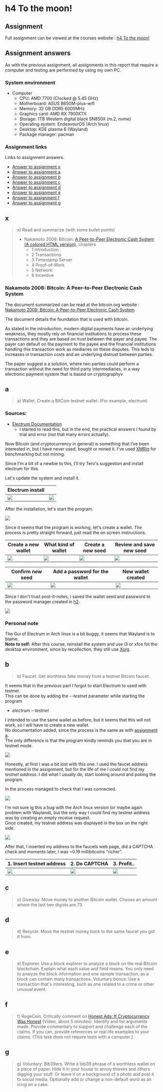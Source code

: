 # h4 To the moon!

## Assignment

Full assignment can be viewed at the courses website : [h4 To the moon!](https://terokarvinen.com/trust-to-blockchain/#h4-to-the-moon)

## Assignment answers

As with the previous assignment, all assignments in this report that require a computer and testing are performed by using my own PC.

### System environment

- Computer
  - CPU: AMD 7700 (Clocked @ 5.45 GHz)
  - Motherboard: ASUS B650M-plus-wifi
  - Memory: 32 GB DDR5 6000MHz
  - Graphics card: AMD RX 7900XTX
  - Storage: 1TB Western digital black SN850X (m.2, nvme)
  - Operating system: EndeavourOS (Arch linux)
  - Desktop: KDE plasma 6 (Wayland)
  - Package manager: pacman

### Assignment links

Links to assignment answers.

- [Answer to assignment x](h4_To_the_moon.md#x)
- [Answer to assignment a](h4_To_the_moon.md#a)
- [Answer to assignment b](h4_To_the_moon.md#b)
- [Answer to assignment c](h4_To_the_moon.md#c)
- [Answer to assignment d](h4_To_the_moon.md#d)
- [Answer to assignment e](h4_To_the_moon.md#e)
- [Answer to assignment f](h4_To_the_moon.md#f)
- [Answer to assignment g](h4_To_the_moon.md#g)

## x

>x) Read and summarize (with some bullet points)
>
>- Nakamoto 2008: Bitcoin: [A Peer-to-Peer Electronic Cash System](https://bitcoin.org/bitcoin.pdf) [(A colored HTML version)](https://git.dhimmel.com/bitcoin-whitepaper/), chapters
>   - 1 Introduction
>   - 2 Transactions
>   - 3 Timestamp Server
>   - 4 Proof-of-Work
>   - 5 Network
>   - 6 Incentive

### Nakamoto 2008: Bitcoin: A Peer-to-Peer Electronic Cash System

The document summarized can be read at the bitcoin.org website : [Nakamoto 2008: Bitcoin: A Peer-to-Peer Electronic Cash System](https://bitcoin.org/bitcoin.pdf)

The document details the foundation that is used with bitcoin.

As stated in the introduction, modern digital payments have an underlying weakness, they mostly rely on financial institutions to process these transactions and they are based on trust between the payer and payee.
The payer can default on the payment to the payee and the financial institutions handling this transaction work as mediaries on these disputes.
This leds to increases in transaction costs and an underlying distrust between parties.

The paper suggest a a solution, where two parties could perform a transaction without the need for third party intermediaries, in a way electronic payment system that is based on cryptographyv 

## a

>a) Wallet. Create a BitCoin testnet wallet. (For example, electrum)

### Sources: 
- [Electrum Documentation](https://electrum.readthedocs.io/en/latest/)
  - I started to read this, but in the end, the practical answers I found by trial and error (not that many errors actually).

Now Bitcoin (and cryptocurrency in general) is something that I've been interested in, but I have never used, bought or mined it. I've used [XMRig](https://xmrig.com/) for benchmarking but not mining.

Since I'm a bit of a newbie to this, I'll try Tero's suggestion and install electrum for this.

Let's update the system and install it.

| Electrum install                          |                                               |
| ----------------------------------------- | --------------------------------------------- |
| ![](/img/electrum_installation-1.png)     | ![](/img/electrum_installation-2.png)         |

After the installation, let's start the program.

![](/img/electrum_installation-3.png)

Since it seems that the program is working, let's create a wallet. The process is pretty straight forward, just read the on screen instructions.

| Create a new wallet                   | What kind of wallet                   | Create a new seed                             | Review and save new seed              |
| ------------------------------------- | -----------------------------------   | --------------------------------------------- | ------------------------------------- |
| ![](/img/electrum_installation-4.png) | ![](/img/electrum_installation-5.png) | ![](/img/electrum_installation-6.png)         | ![](/img/electrum_installation-7.png) |

| Confirm new seed                      | Add a password for the wallet         | New wallet created                            |
| ------------------------------------- | -----------------------------------   | --------------------------------------------- |
| ![](/img/electrum_installation-8.png) | ![](/img/electrum_installation-9.png) | ![](/img/electrum_installation-10.png)        |

Since I don't trust post-it-notes, I saved the wallet seed and password to the password manager created in [h2]().

![](/img/electrum_installation-password.png)

### Personal note

The Gui of Electrum in Arch linux is a bit buggy, it seems that Wayland is to blame.  
**Note to self:** After this course, reinstall the system and use i3 or xfce fot the desktop environment, since by recollection, they still use [Xorg](https://wiki.archlinux.org/title/Xorg).

## b

>b) Faucet. Get worthless fake money from a testnet Bitcoin faucet.

It seems that in the previous part I forgot to start Electrum to used with testnet.  
This can be done by adding the *--testnet* parameter while starting the program

- *electrum --testnet*

I intended to use the same wallet as before, but it seems that this will not work, so I will have to create a new wallet.  
No documentation added, since the process is the same as with [assignment a](h4_To_the_moon.md#a).  
The only difference is that the program kindly reminds you that you are in testnet mode.

![](/img/electrum_testnet-1.png)

Honestly, at first I was a bit lost with this one. I used the faucet address mentioned in the assignment, but for the life of me I could not find my *testnet address*.
I did what I usually do, start looking around and poking the program.

In the process managed to check that I was connected. 

![](/img/electrum_testnet-2.png)

I'm not sure ig this a bug with the Arch linux version (or maybe again problem with Wayland),
but the only way I could find my testnet address was by creating an empty receive request.  
Once created, my testnet address was displayed in the box on the right side. 

![](/img/electrum_testnet-4.png)

After that, I inserted my address to the faucets web page, did a CAPTCHA check and moments later, I was ~0.19 millibitcoins "richer".

| 1. Insert testnet address             | 2. Do CAPTCHA                         | 3. Profit..                                   |
| ------------------------------------- | -----------------------------------   | --------------------------------------------- |
| ![](/img/electrum_testnet-5.png)      | ![](/img/electrum_testnet-6.png)      | ![](/img/electrum_testnet-7.png)              |

## c

> c) Giveway. Move money to another Bitcoin wallet. Choose an amount where the last two digists are 73.

## d

>d) Recycle. Move the testnet money back to the same faucet you got it from.

## e

>e) Explorer. Use a block explorer to analyze a block on the real Bitcoin blockchain. Explain what each value and field means. You only need to analyze the block information and one sample transaction, as a block can contain many transactions. Voluntary bonus: Use a transaction that's interesting, such as one related to a crime or other unusual event.

## f

>f) RogeCoin. Critically comment on [Honest Ads: If Cryptocurrency Was Honest](https://www.youtube.com/watch?v=GUs5y9leCyA) (Video, about 5 minutes). Identify and list arguments made. Provide commentary to support and challenge each of the claims. If you can, provide references or real life examples to your claims. (This task does not require tests with a computer.)

## g

>g) Voluntary: Bib39ers. Write a bib39 phrase of a worthless wallet on a piece of paper. Hide it in your house to annoy thieves and others digging your stuff. Or leave it on a background of a photo and post it to social media. Optionally add or change a non-default word as an icing on a cake.
